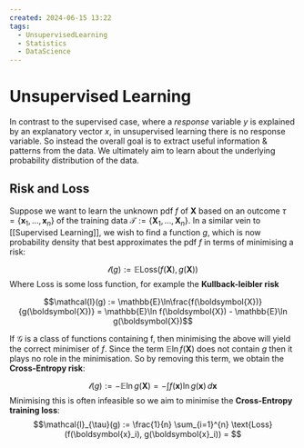 ```yaml
---
created: 2024-06-15 13:22
tags:
  - UnsupervisedLearning
  - Statistics
  - DataScience
---
```

# Unsupervised Learning

In contrast to the supervised case, where a *response* variable $y$ is explained by an explanatory vector $x$, in unsupervised learning there is no response variable. So instead the overall goal is to extract useful information & patterns from the data. We ultimately aim to learn about the underlying probability distribution of the data.

## Risk and Loss

Suppose we want to learn the unknown pdf $f$ of $\boldsymbol{X}$ based on an outcome $\tau = \{ \boldsymbol{x}_1, \dots, \boldsymbol{x}_n \}$ of the training data $\mathcal{T} := \{ \boldsymbol{X}_1, \dots, \boldsymbol{X}_n \}$.  In a similar vein to [[Supervised Learning]], we wish to find a function $g$, which is now probability density that best approximates the pdf $f$ in terms of minimising a risk:

$$\mathcal{l}(g) := \mathbb{E} \text{Loss}(f(\boldsymbol{X}), g(\boldsymbol{X}))$$
Where $\text{Loss}$ is some loss function, for example the **Kullback-leibler risk** 

$$\mathcal{l}(g) := \mathbb{E}\ln\frac{f(\boldsymbol{X})}{g(\boldsymbol{X})} = \mathbb{E}\ln f(\boldsymbol{X}) - \mathbb{E}\ln g(\boldsymbol{X})$$


If $\mathcal{G}$ is a class of functions containing f, then minimising the above will yield the correct minimiser of $f$. Since the term $\mathbb{E}\ln f(\boldsymbol{X})$ does not contain $g$ then it plays no role in the minimisation. So by removing this term, we obtain the **Cross-Entropy risk**:

$$\mathcal{l}(g) := - \mathbb{E}\ln g(\boldsymbol{X}) = - \int f(\boldsymbol{x}) \ln g(\boldsymbol{x}) \,d\boldsymbol{x}$$
Minimising this is often infeasible so we aim to minimise the **Cross-Entropy training loss**:
$$\mathcal{l}_{\tau}(g) := \frac{1}{n} \sum_{i=1}^{n} \text{Loss}(f(\boldsymbol{x}_i), g(\boldsymbol{x}_i)) = $$